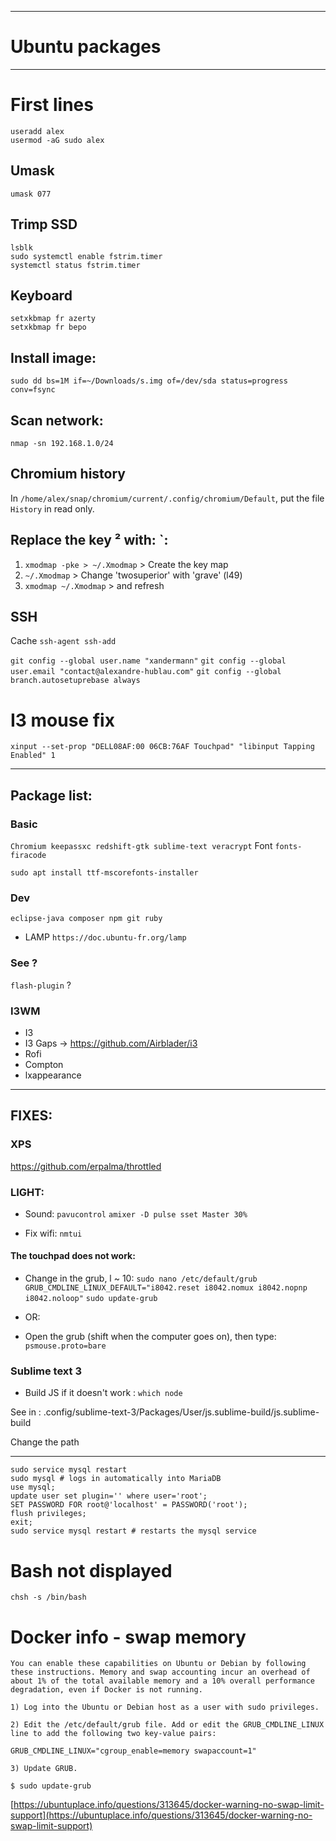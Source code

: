 ___________________________________________________________

# Ubuntu packages

___________________________________________________________

# First lines

	useradd alex
	usermod -aG sudo alex

## Umask

	umask 077
	
## Trimp SSD

	lsblk
	sudo systemctl enable fstrim.timer
	systemctl status fstrim.timer

## Keyboard

	setxkbmap fr azerty
	setxkbmap fr bepo


## Install image:

	sudo dd bs=1M if=~/Downloads/s.img of=/dev/sda status=progress conv=fsync

## Scan network:

	nmap -sn 192.168.1.0/24

## Chromium history

In `/home/alex/snap/chromium/current/.config/chromium/Default`, put the file `History` in read only.

## Replace the key ² with: \`:
1. `xmodmap -pke > ~/.Xmodmap` > Create the key map
2. `~/.Xmodmap` > Change 'twosuperior' with 'grave' (l49)
3. `xmodmap ~/.Xmodmap` > and refresh

## SSH
Cache `ssh-agent ssh-add`

`git config --global user.name "xandermann"`
`git config --global user.email "contact@alexandre-hublau.com"`
`git config --global branch.autosetuprebase always`


# I3 mouse fix

	xinput --set-prop "DELL08AF:00 06CB:76AF Touchpad" "libinput Tapping Enabled" 1

___________________________________________________________

## Package list:

### Basic

`Chromium keepassxc redshift-gtk sublime-text veracrypt`
Font `fonts-firacode`

	sudo apt install ttf-mscorefonts-installer

### Dev

`eclipse-java composer npm git ruby`
+ LAMP `https://doc.ubuntu-fr.org/lamp`

### See ?

`flash-plugin` ?

### I3WM
* I3
* I3 Gaps -> https://github.com/Airblader/i3
* Rofi
* Compton
* lxappearance

___________________________________________________________

## FIXES:

### XPS
https://github.com/erpalma/throttled

### LIGHT:

* Sound:
```pavucontrol```
```amixer -D pulse sset Master 30%```

* Fix wifi:
```nmtui```

#### The touchpad does not work:

* Change in the grub,  l ~ 10:
```sudo nano /etc/default/grub```
```GRUB_CMDLINE_LINUX_DEFAULT="i8042.reset i8042.nomux i8042.nopnp i8042.noloop"```
```sudo update-grub```

* OR:

* Open the grub (shift when the computer goes on), then type:
```psmouse.proto=bare```


### Sublime text 3

* Build JS if it doesn't work : `which node`

See in : .config/sublime-text-3/Packages/User/js.sublime-build/js.sublime-build

Change the path

___________________________________________________________

	sudo service mysql restart
	sudo mysql # logs in automatically into MariaDB
	use mysql;
	update user set plugin='' where user='root';
	SET PASSWORD FOR root@'localhost' = PASSWORD('root');
	flush privileges;
	exit;
	sudo service mysql restart # restarts the mysql service

# Bash not displayed

	chsh -s /bin/bash
	
# Docker info - swap memory

    You can enable these capabilities on Ubuntu or Debian by following these instructions. Memory and swap accounting incur an overhead of about 1% of the total available memory and a 10% overall performance degradation, even if Docker is not running.

    1) Log into the Ubuntu or Debian host as a user with sudo privileges.

    2) Edit the /etc/default/grub file. Add or edit the GRUB_CMDLINE_LINUX line to add the following two key-value pairs:

    GRUB_CMDLINE_LINUX="cgroup_enable=memory swapaccount=1"

    3) Update GRUB.

    $ sudo update-grub

[https://ubuntuplace.info/questions/313645/docker-warning-no-swap-limit-support](https://ubuntuplace.info/questions/313645/docker-warning-no-swap-limit-support)
